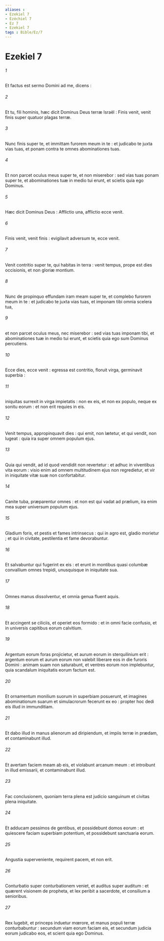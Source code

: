 ```yaml
---
aliases : 
- Ezekiel 7
- Ézéchiel 7
- Ez 7
- Ezekiel 7
tags : Bible/Ez/7
---
```


# Ezekiel 7

###### 1
Et factus est sermo Domini ad me, dicens :
###### 2
Et tu, fili hominis, hæc dicit Dominus Deus terræ Israël : Finis venit, venit finis super quatuor plagas terræ.
###### 3
Nunc finis super te, et immittam furorem meum in te : et judicabo te juxta vias tuas, et ponam contra te omnes abominationes tuas.
###### 4
Et non parcet oculus meus super te, et non miserebor : sed vias tuas ponam super te, et abominationes tuæ in medio tui erunt, et scietis quia ego Dominus.
###### 5
Hæc dicit Dominus Deus : Afflictio una, afflictio ecce venit.
###### 6
Finis venit, venit finis : evigilavit adversum te, ecce venit.
###### 7
Venit contritio super te, qui habitas in terra : venit tempus, prope est dies occisionis, et non gloriæ montium.
###### 8
Nunc de propinquo effundam iram meam super te, et complebo furorem meum in te : et judicabo te juxta vias tuas, et imponam tibi omnia scelera tua,
###### 9
et non parcet oculus meus, nec miserebor : sed vias tuas imponam tibi, et abominationes tuæ in medio tui erunt, et scietis quia ego sum Dominus percutiens.
###### 10
Ecce dies, ecce venit : egressa est contritio, floruit virga, germinavit superbia :
###### 11
iniquitas surrexit in virga impietatis : non ex eis, et non ex populo, neque ex sonitu eorum : et non erit requies in eis.
###### 12
Venit tempus, appropinquavit dies : qui emit, non lætetur, et qui vendit, non lugeat : quia ira super omnem populum ejus.
###### 13
Quia qui vendit, ad id quod vendidit non revertetur : et adhuc in viventibus vita eorum : visio enim ad omnem multitudinem ejus non regredietur, et vir in iniquitate vitæ suæ non confortabitur.
###### 14
Canite tuba, præparentur omnes : et non est qui vadat ad prælium, ira enim mea super universum populum ejus.
###### 15
Gladium foris, et pestis et fames intrinsecus : qui in agro est, gladio morietur ; et qui in civitate, pestilentia et fame devorabuntur.
###### 16
Et salvabuntur qui fugerint ex eis : et erunt in montibus quasi columbæ convallium omnes trepidi, unusquisque in iniquitate sua.
###### 17
Omnes manus dissolventur, et omnia genua fluent aquis.
###### 18
Et accingent se ciliciis, et operiet eos formido : et in omni facie confusio, et in universis capitibus eorum calvitium.
###### 19
Argentum eorum foras projicietur, et aurum eorum in sterquilinium erit : argentum eorum et aurum eorum non valebit liberare eos in die furoris Domini : animam suam non saturabunt, et ventres eorum non implebuntur, quia scandalum iniquitatis eorum factum est.
###### 20
Et ornamentum monilium suorum in superbiam posuerunt, et imagines abominationum suarum et simulacrorum fecerunt ex eo : propter hoc dedi eis illud in immunditiam.
###### 21
Et dabo illud in manus alienorum ad diripiendum, et impiis terræ in prædam, et contaminabunt illud.
###### 22
Et avertam faciem meam ab eis, et violabunt arcanum meum : et introibunt in illud emissarii, et contaminabunt illud.
###### 23
Fac conclusionem, quoniam terra plena est judicio sanguinum et civitas plena iniquitate.
###### 24
Et adducam pessimos de gentibus, et possidebunt domos eorum : et quiescere faciam superbiam potentium, et possidebunt sanctuaria eorum.
###### 25
Angustia superveniente, requirent pacem, et non erit.
###### 26
Conturbatio super conturbationem veniet, et auditus super auditum : et quærent visionem de propheta, et lex peribit a sacerdote, et consilium a senioribus.
###### 27
Rex lugebit, et princeps induetur mœrore, et manus populi terræ conturbabuntur : secundum viam eorum faciam eis, et secundum judicia eorum judicabo eos, et scient quia ego Dominus.
